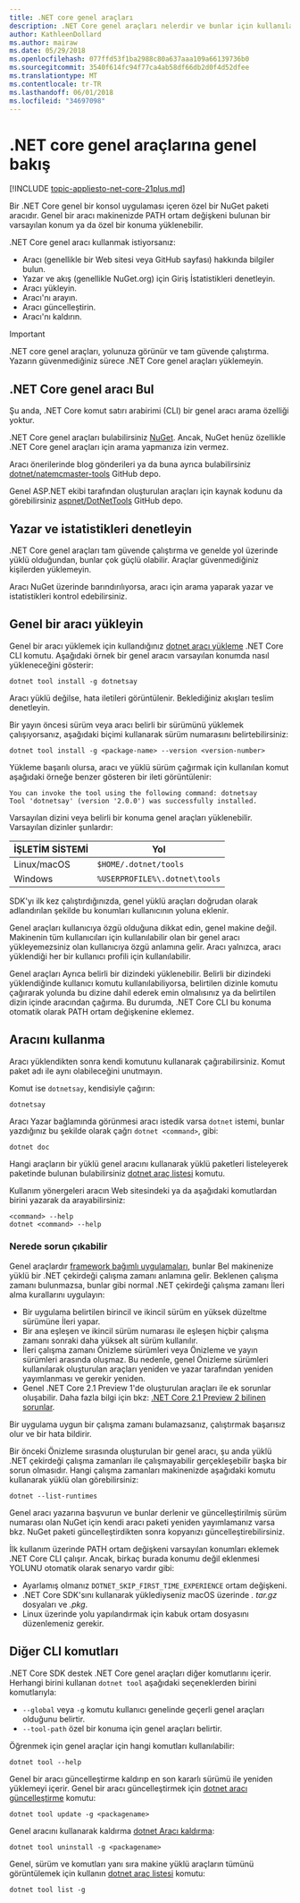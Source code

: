 ```yaml
---
title: .NET core genel araçları
description: .NET Core genel araçları nelerdir ve bunlar için kullanılabilen .NET Core CLI komutları genel bakış.
author: KathleenDollard
ms.author: mairaw
ms.date: 05/29/2018
ms.openlocfilehash: 077ffd53f1ba2988c80a637aaa109a66139736b0
ms.sourcegitcommit: 3540f614fc94f77ca4ab58df66db2d0f4d52dfee
ms.translationtype: MT
ms.contentlocale: tr-TR
ms.lasthandoff: 06/01/2018
ms.locfileid: "34697098"
---
```

# <a name="net-core-global-tools-overview"></a>.NET core genel araçlarına genel bakış

[!INCLUDE [topic-appliesto-net-core-21plus.md](../../../includes/topic-appliesto-net-core-21plus.md)]

Bir .NET Core genel bir konsol uygulaması içeren özel bir NuGet paketi aracıdır. Genel bir aracı makinenizde PATH ortam değişkeni bulunan bir varsayılan konum ya da özel bir konuma yüklenebilir.

.NET Core genel aracı kullanmak istiyorsanız:

* Aracı (genellikle bir Web sitesi veya GitHub sayfası) hakkında bilgiler bulun.
* Yazar ve akış (genellikle NuGet.org) için Giriş İstatistikleri denetleyin.
* Aracı yükleyin.
* Aracı'nı arayın.
* Aracı güncelleştirin.
* Aracı'nı kaldırın.

> [!IMPORTANT]
> .NET core genel araçları, yolunuza görünür ve tam güvende çalıştırma. Yazarın güvenmediğiniz sürece .NET Core genel araçları yüklemeyin.

## <a name="find-a-net-core-global-tool"></a>.NET Core genel aracı Bul

Şu anda, .NET Core komut satırı arabirimi (CLI) bir genel aracı arama özelliği yoktur.

.NET Core genel araçları bulabilirsiniz [NuGet](https://www.nuget.org). Ancak, NuGet henüz özellikle .NET Core genel araçları için arama yapmanıza izin vermez.

Aracı önerilerinde blog gönderileri ya da buna ayrıca bulabilirsiniz [dotnet/natemcmaster-tools](https://github.com/natemcmaster/dotnet-tools) GitHub depo.

Genel ASP.NET ekibi tarafından oluşturulan araçları için kaynak kodunu da görebilirsiniz [aspnet/DotNetTools](https://github.com/aspnet/DotNetTools/) GitHub depo.

## <a name="check-the-author-and-statistics"></a>Yazar ve istatistikleri denetleyin

.NET Core genel araçları tam güvende çalıştırma ve genelde yol üzerinde yüklü olduğundan, bunlar çok güçlü olabilir. Araçlar güvenmediğiniz kişilerden yüklemeyin.

Aracı NuGet üzerinde barındırılıyorsa, aracı için arama yaparak yazar ve istatistikleri kontrol edebilirsiniz.

## <a name="install-a-global-tool"></a>Genel bir aracı yükleyin

Genel bir aracı yüklemek için kullandığınız [dotnet aracı yükleme](dotnet-tool-install.md) .NET Core CLI komutu. Aşağıdaki örnek bir genel aracın varsayılan konumda nasıl yükleneceğini gösterir:

```console
dotnet tool install -g dotnetsay
```

Aracı yüklü değilse, hata iletileri görüntülenir. Beklediğiniz akışları teslim denetleyin.

Bir yayın öncesi sürüm veya aracı belirli bir sürümünü yüklemek çalışıyorsanız, aşağıdaki biçimi kullanarak sürüm numarasını belirtebilirsiniz:

```console
dotnet tool install -g <package-name> --version <version-number>
```

Yükleme başarılı olursa, aracı ve yüklü sürüm çağırmak için kullanılan komut aşağıdaki örneğe benzer gösteren bir ileti görüntülenir:

```
You can invoke the tool using the following command: dotnetsay
Tool 'dotnetsay' (version '2.0.0') was successfully installed.
```

Varsayılan dizini veya belirli bir konuma genel araçları yüklenebilir. Varsayılan dizinler şunlardır:

| İŞLETİM SİSTEMİ          | Yol                          |
|-------------|-------------------------------|
| Linux/macOS | `$HOME/.dotnet/tools`         |
| Windows     | `%USERPROFILE%\.dotnet\tools` |

SDK'yı ilk kez çalıştırdığınızda, genel yüklü araçları doğrudan olarak adlandırılan şekilde bu konumları kullanıcının yoluna eklenir.

Genel araçları kullanıcıya özgü olduğuna dikkat edin, genel makine değil. Makinenin tüm kullanıcıları için kullanılabilir olan bir genel aracı yükleyemezsiniz olan kullanıcıya özgü anlamına gelir. Aracı yalnızca, aracı yüklendiği her bir kullanıcı profili için kullanılabilir.

Genel araçları Ayrıca belirli bir dizindeki yüklenebilir. Belirli bir dizindeki yüklendiğinde kullanıcı komutu kullanılabiliyorsa, belirtilen dizinle komutu çağırarak yolunda bu dizine dahil ederek emin olmalısınız ya da belirtilen dizin içinde aracından çağırma.
Bu durumda, .NET Core CLI bu konuma otomatik olarak PATH ortam değişkenine eklemez.

## <a name="use-the-tool"></a>Aracını kullanma

Aracı yüklendikten sonra kendi komutunu kullanarak çağırabilirsiniz. Komut paket adı ile aynı olabileceğini unutmayın.

Komut ise `dotnetsay`, kendisiyle çağırın:

```console
dotnetsay
```

Aracı Yazar bağlamında görünmesi aracı istedik varsa `dotnet` istemi, bunlar yazdığınız bu şekilde olarak çağrı `dotnet <command>`, gibi:

```console
dotnet doc
```

Hangi araçların bir yüklü genel aracını kullanarak yüklü paketleri listeleyerek paketinde bulunan bulabilirsiniz [dotnet araç listesi](dotnet-tool-list.md) komutu.

Kullanım yönergeleri aracın Web sitesindeki ya da aşağıdaki komutlardan birini yazarak da arayabilirsiniz:

```console
<command> --help
dotnet <command> --help
```

### <a name="what-could-go-wrong"></a>Nerede sorun çıkabilir

Genel araçlardır [framework bağımlı uygulamaları](../deploying/index.md#framework-dependent-deployments-fdd), bunlar Bel makinenize yüklü bir .NET çekirdeği çalışma zamanı anlamına gelir. Beklenen çalışma zamanı bulunmazsa, bunlar gibi normal .NET çekirdeği çalışma zamanı İleri alma kurallarını uygulayın:

* Bir uygulama belirtilen birincil ve ikincil sürüm en yüksek düzeltme sürümüne İleri yapar.
* Bir ana eşleşen ve ikincil sürüm numarası ile eşleşen hiçbir çalışma zamanı sonraki daha yüksek alt sürüm kullanılır.
* İleri çalışma zamanı Önizleme sürümleri veya Önizleme ve yayın sürümleri arasında oluşmaz. Bu nedenle, genel Önizleme sürümleri kullanılarak oluşturulan araçları yeniden ve yazar tarafından yeniden yayımlanması ve gerekir yeniden.
* Genel .NET Core 2.1 Preview 1'de oluşturulan araçları ile ek sorunlar oluşabilir. Daha fazla bilgi için bkz: [.NET Core 2.1 Preview 2 bilinen sorunlar](https://github.com/dotnet/core/blob/master/release-notes/2.1/Preview/2.1.0-preview2-known-issues.md).

Bir uygulama uygun bir çalışma zamanı bulamazsanız, çalıştırmak başarısız olur ve bir hata bildirir.

Bir önceki Önizleme sırasında oluşturulan bir genel aracı, şu anda yüklü .NET çekirdeği çalışma zamanları ile çalışmayabilir gerçekleşebilir başka bir sorun olmasıdır. Hangi çalışma zamanları makinenizde aşağıdaki komutu kullanarak yüklü olan görebilirsiniz:

```console
dotnet --list-runtimes
```

Genel aracı yazarına başvurun ve bunlar derlenir ve güncelleştirilmiş sürüm numarası olan NuGet için kendi aracı paketi yeniden yayımlamanız varsa bkz. NuGet paketi güncelleştirdikten sonra kopyanızı güncelleştirebilirsiniz.

İlk kullanım üzerinde PATH ortam değişkeni varsayılan konumları eklemek .NET Core CLI çalışır. Ancak, birkaç burada konumu değil eklenmesi YOLUNU otomatik olarak senaryo vardır gibi:

* Ayarlamış olmanız `DOTNET_SKIP_FIRST_TIME_EXPERIENCE` ortam değişkeni.
* .NET Core SDK'sını kullanarak yüklediyseniz macOS üzerinde *. tar.gz* dosyaları ve *.pkg*.
* Linux üzerinde yolu yapılandırmak için kabuk ortam dosyasını düzenlemeniz gerekir.

## <a name="other-cli-commands"></a>Diğer CLI komutları

.NET Core SDK destek .NET Core genel araçları diğer komutlarını içerir. Herhangi birini kullanan `dotnet tool` aşağıdaki seçeneklerden birini komutlarıyla:

* `--global` veya `-g` komutu kullanıcı genelinde geçerli genel araçları olduğunu belirtir.
* `--tool-path` özel bir konuma için genel araçları belirtir.

Öğrenmek için genel araçlar için hangi komutları kullanılabilir:

```console
dotnet tool --help
```

Genel bir aracı güncelleştirme kaldırıp en son kararlı sürümü ile yeniden yüklemeyi içerir. Genel bir aracı güncelleştirmek için [dotnet aracı güncelleştirme](dotnet-tool-update.md) komutu:

```console
dotnet tool update -g <packagename>
```

Genel aracını kullanarak kaldırma [dotnet Aracı kaldırma](dotnet-tool-uninstall.md):

```console
dotnet tool uninstall -g <packagename>
```

Genel, sürüm ve komutları yanı sıra makine yüklü araçların tümünü görüntülemek için kullanın [dotnet araç listesi](dotnet-tool-list.md) komutu:

```console
dotnet tool list -g
```